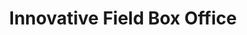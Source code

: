 ---
title: "Innovative Field Box Office"
url: /rochester/innovative-field-box-office/
shop: ticket
---